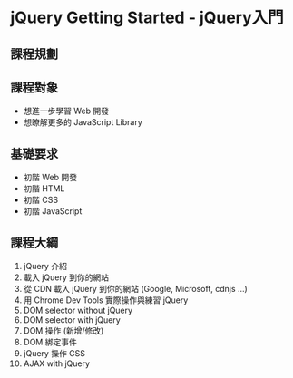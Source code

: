 # jQuery Getting Started - jQuery入門

## 課程規劃

## 課程對象

- 想進一步學習 Web 開發
- 想瞭解更多的 JavaScript Library

## 基礎要求

- 初階 Web 開發
- 初階 HTML
- 初階 CSS
- 初階 JavaScript

## 課程大綱

1. jQuery 介紹
2. 載入 jQuery 到你的網站
3. 從 CDN 載入 jQuery 到你的網站 (Google, Microsoft, cdnjs …)
4. 用 Chrome Dev Tools 實際操作與練習 jQuery
5. DOM selector without jQuery
6. DOM selector with jQuery
7. DOM 操作 (新增/修改)
8. DOM 綁定事件
9. jQuery 操作 CSS
10. AJAX with jQuery 
